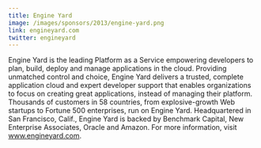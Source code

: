 ```yaml
---
title: Engine Yard
image: /images/sponsors/2013/engine-yard.png
link: engineyard.com
twitter: engineyard
---
```


Engine Yard is the leading Platform as a Service empowering developers to plan, build, deploy and manage applications in the cloud. Providing unmatched control and choice, Engine Yard delivers a trusted, complete application cloud and expert developer support that enables organizations to focus on creating great applications, instead of managing their platform. Thousands of customers in 58 countries, from explosive-growth Web startups to Fortune 500 enterprises, run on Engine Yard. Headquartered in San Francisco, Calif., Engine Yard is backed by Benchmark Capital, New Enterprise Associates, Oracle and Amazon. For more information, visit <a href="http://www.engineyard.com" target="_blank">www.engineyard.com</a>.
